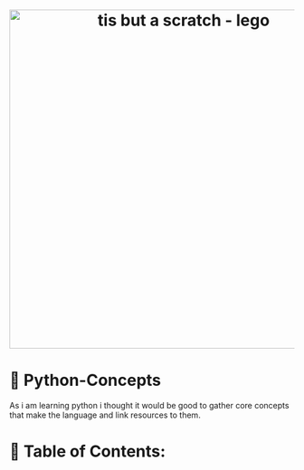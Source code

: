 <h1 align="center">
  <img src="https://i.imgur.com/ADg2whQ.jpeg" alt="tis but a scratch - lego" width="600" height="600" />
  <h1 alighn="center">🐍 Python-Concepts</h1>
</h1>  
As i am learning python i thought it would be good to gather core concepts that make the language and link resources to them.

# 🚕 Table of Contents:
